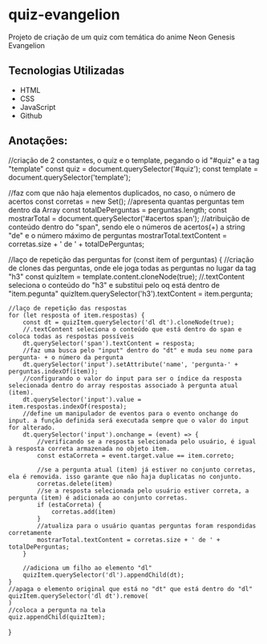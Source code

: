 # quiz-evangelion
Projeto de criação de um quiz com temática do anime Neon Genesis Evangelion

## Tecnologias Utilizadas
- HTML
- CSS
- JavaScript
- Github

## Anotações:
//criação de 2 constantes, o quiz e o template, pegando o id "#quiz" e a tag "template"
const quiz = document.querySelector('#quiz');
const template = document.querySelector('template');

//faz com que não haja elementos duplicados, no caso, o número de acertos
const corretas = new Set();
//apresenta quantas perguntas tem dentro da Array
const totalDePerguntas = perguntas.length;
const mostrarTotal = document.querySelector('#acertos span');
//atribuição de conteúdo dentro do "span", sendo ele o números de acertos(+) a string "de" e o número máximo de perguntas
mostrarTotal.textContent = corretas.size + ' de ' + totalDePerguntas;

//laço de repetição das perguntas
for (const item of perguntas) {
    //criação de clones das perguntas, onde ele joga todas as perguntas no lugar da tag "h3"
    const quizItem = template.content.cloneNode(true);
    //.textContent seleciona o conteúdo do "h3" e substitui pelo oq está dentro de "item.pegunta"
    quizItem.querySelector('h3').textContent = item.pergunta;

    //laço de repetição das respostas
    for (let resposta of item.respostas) {
        const dt = quizItem.querySelector('dl dt').cloneNode(true);
        //.textContent seleciona o conteúdo que está dentro do span e coloca todas as respostas possíveis
        dt.querySelector('span').textContent = resposta;
        //faz uma busca pelo "input" dentro do "dt" e muda seu nome para pergunta- + o número da pergunta
        dt.querySelector('input').setAttribute('name', 'pergunta-' + perguntas.indexOf(item));
        //configurando o valor do input para ser o índice da resposta selecionada dentro do array respostas associado à pergunta atual (item). 
        dt.querySelector('input').value = item.respostas.indexOf(resposta);
        //define um manipulador de eventos para o evento onchange do input. a função definida será executada sempre que o valor do input for alterado.
        dt.querySelector('input').onchange = (event) => {
            //verificando se a resposta selecionada pelo usuário, é igual à resposta correta armazenada no objeto item.
            const estaCorreta = event.target.value == item.correto;

            //se a pergunta atual (item) já estiver no conjunto corretas, ela é removida. isso garante que não haja duplicatas no conjunto.
            corretas.delete(item)
            //se a resposta selecionada pelo usuário estiver correta, a pergunta (item) é adicionada ao conjunto corretas.
            if (estaCorreta) {
                corretas.add(item)
            }
            //atualiza para o usuário quantas perguntas foram respondidas corretamente
            mostrarTotal.textContent = corretas.size + ' de ' + totalDePerguntas;
        }

        //adiciona um filho ao elemento "dl"
        quizItem.querySelector('dl').appendChild(dt);
    }
    //apaga o elemento original que está no "dt" que está dentro do "dl"
    quizItem.querySelector('dl dt').remove(
    )
    //coloca a pergunta na tela
    quiz.appendChild(quizItem);
}
